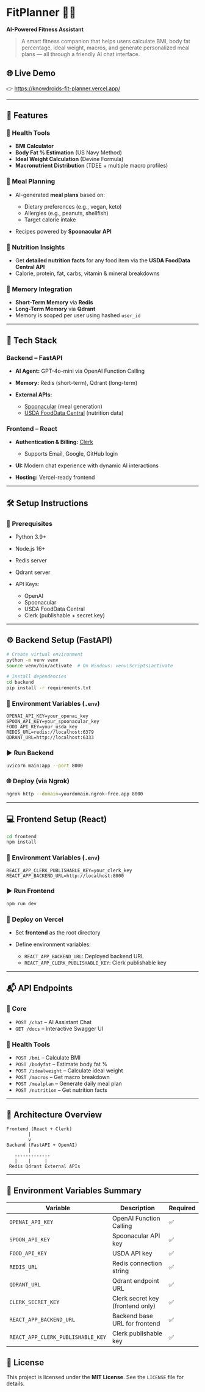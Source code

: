 # FitPlanner 🧠💪

**AI-Powered Fitness Assistant**

> A smart fitness companion that helps users calculate BMI, body fat percentage, ideal weight, macros, and generate personalized meal plans — all through a friendly AI chat interface.

## 🌐 Live Demo
👉 https://knowdroids-fit-planner.vercel.app/

---

## 🚀 Features

### 🔢 Health Tools

* **BMI Calculator**
* **Body Fat % Estimation** (US Navy Method)
* **Ideal Weight Calculation** (Devine Formula)
* **Macronutrient Distribution** (TDEE + multiple macro profiles)

### 🥗 Meal Planning

* AI-generated **meal plans** based on:

  * Dietary preferences (e.g., vegan, keto)
  * Allergies (e.g., peanuts, shellfish)
  * Target calorie intake
* Recipes powered by **Spoonacular API**

### 🧬 Nutrition Insights

* Get **detailed nutrition facts** for any food item via the **USDA FoodData Central API**
* Calorie, protein, fat, carbs, vitamin & mineral breakdowns

### 🧠 Memory Integration

* **Short-Term Memory** via **Redis**
* **Long-Term Memory** via **Qdrant**
* Memory is scoped per user using hashed `user_id`

---

## 🧰 Tech Stack

### Backend – FastAPI

* **AI Agent:** GPT-4o-mini via OpenAI Function Calling
* **Memory:** Redis (short-term), Qdrant (long-term)
* **External APIs:**

  * [Spoonacular](https://spoonacular.com/food-api) (meal generation)
  * [USDA FoodData Central](https://fdc.nal.usda.gov/api-key-signup.html) (nutrition data)

### Frontend – React

* **Authentication & Billing:** [Clerk](https://clerk.com)

  * Supports Email, Google, GitHub login
* **UI:** Modern chat experience with dynamic AI interactions
* **Hosting:** Vercel-ready frontend

---

## 🛠️ Setup Instructions

### 🔗 Prerequisites

* Python 3.9+
* Node.js 16+
* Redis server
* Qdrant server
* API Keys:

  * OpenAI
  * Spoonacular
  * USDA FoodData Central
  * Clerk (publishable + secret key)

---

## ⚙️ Backend Setup (FastAPI)

```bash
# Create virtual environment
python -m venv venv
source venv/bin/activate  # On Windows: venv\Scripts\activate

# Install dependencies
cd backend
pip install -r requirements.txt
```

### 📄 Environment Variables (`.env`)

```
OPENAI_API_KEY=your_openai_key
SPOON_API_KEY=your_spoonacular_key
FOOD_API_KEY=your_usda_key
REDIS_URL=redis://localhost:6379
QDRANT_URL=http://localhost:6333
```

### ▶️ Run Backend

```bash
uvicorn main:app --port 8000
```

### 🌐 Deploy (via Ngrok)

```bash
ngrok http --domain=yourdomain.ngrok-free.app 8000
```

---

## 💻 Frontend Setup (React)

```bash
cd frontend
npm install
```

### 📄 Environment Variables (`.env`)

```
REACT_APP_CLERK_PUBLISHABLE_KEY=your_clerk_key
REACT_APP_BACKEND_URL=http://localhost:8000
```

### ▶️ Run Frontend

```bash
npm run dev
```

### 🚀 Deploy on Vercel

* Set **frontend** as the root directory
* Define environment variables:

  * `REACT_APP_BACKEND_URL`: Deployed backend URL
  * `REACT_APP_CLERK_PUBLISHABLE_KEY`: Clerk publishable key

---

## 📬 API Endpoints

### 🔧 Core

* `POST /chat` – AI Assistant Chat
* `GET /docs` – Interactive Swagger UI

### 🧮 Health Tools

* `POST /bmi` – Calculate BMI
* `POST /bodyfat` – Estimate body fat %
* `POST /idealweight` – Calculate ideal weight
* `POST /macros` – Get macro breakdown
* `POST /mealplan` – Generate daily meal plan
* `POST /nutrition` – Get nutrition facts

---

## 🧱 Architecture Overview

```
Frontend (React + Clerk)
        |
        v
Backend (FastAPI + OpenAI)
        |
   -------------
   |    |     |
 Redis Qdrant External APIs
```

---

## 🔐 Environment Variables Summary

| Variable                          | Description                      | Required |
| --------------------------------- | -------------------------------- | -------- |
| `OPENAI_API_KEY`                  | OpenAI Function Calling          | ✅        |
| `SPOON_API_KEY`                   | Spoonacular API key              | ✅        |
| `FOOD_API_KEY`                    | USDA API key                     | ✅        |
| `REDIS_URL`                       | Redis connection string          | ✅        |
| `QDRANT_URL`                      | Qdrant endpoint URL              | ✅        |
| `CLERK_SECRET_KEY`                | Clerk secret key (frontend only) | ✅        |
| `REACT_APP_BACKEND_URL`           | Backend base URL for frontend    | ✅        |
| `REACT_APP_CLERK_PUBLISHABLE_KEY` | Clerk publishable key            | ✅        |

## 📄 License

This project is licensed under the **MIT License**. See the `LICENSE` file for details.
